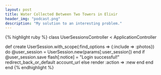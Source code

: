 ```yaml
---
layout: post
title: Water Collected Between Two Towers in Elixir
header_img: "podcast.png"
description: "My solution to an interesting problem."
---
```

<p>
{% highlight ruby %}
class UserSessionsController < ApplicationController
  
  def create
    UserSession.with_scope(:find_options => {:include => :photos}) do
      @user_session = UserSession.new(params[:user_session])
    end
    if @user_session.save
      flash[:notice] = "Login successful!"
      redirect_back_or_default account_url
    else
      render :action => :new
    end
  end
end
{% endhighlight %}
</p>
